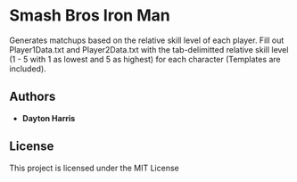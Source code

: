 # Smash Bros Iron Man

Generates matchups based on the relative skill level of each player. Fill out Player1Data.txt and Player2Data.txt with the tab-delimitted relative skill level (1 - 5 with 1 as lowest and 5 as highest) for each character (Templates are included). 

## Authors

* **Dayton Harris**

## License

This project is licensed under the MIT License
